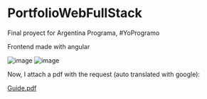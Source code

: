 # PortfolioWebFullStack
Final proyect for Argentina Programa, #YoProgramo

Frontend made with angular

![image](https://user-images.githubusercontent.com/55964645/180613024-b183b3d0-905b-409f-9b65-09c1b5acc561.png)
![image](https://user-images.githubusercontent.com/55964645/180613033-cca89fd4-eaa3-44ed-af99-fe443e53162c.png)


Now, I attach a pdf with the request (auto translated with google):

[Guide.pdf](https://github.com/nakein/PortfolioWebFullStack/files/8764755/Guide.pdf)


